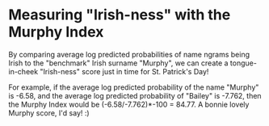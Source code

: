 # Measuring "Irish-ness" with the Murphy Index

By comparing average log predicted probabilities of name ngrams being Irish to the "benchmark" Irish surname "Murphy", we can create a tongue-in-cheek "Irish-ness" score just in time for St. Patrick's Day!

For example, if the average log predicted probability of the name "Murphy" is -6.58, and the average log predicted probability of "Bailey" is -7.762, then the Murphy Index would be (-6.58/-7.762)\*-100 =  84.77. A bonnie lovely Murphy score, I'd say! :)
